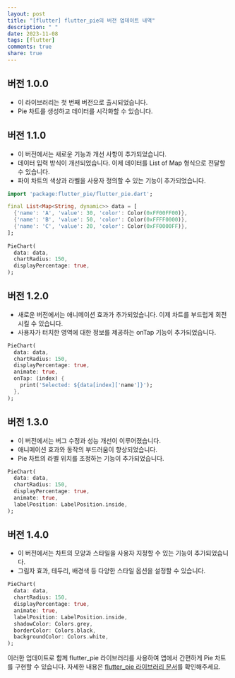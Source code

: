 ```yaml
---
layout: post
title: "[flutter] flutter_pie의 버전 업데이트 내역"
description: " "
date: 2023-11-08
tags: [flutter]
comments: true
share: true
---
```


## 버전 1.0.0
- 이 라이브러리는 첫 번째 버전으로 출시되었습니다.
- Pie 차트를 생성하고 데이터를 시각화할 수 있습니다.

## 버전 1.1.0
- 이 버전에서는 새로운 기능과 개선 사항이 추가되었습니다.
- 데이터 입력 방식이 개선되었습니다. 이제 데이터를 List of Map 형식으로 전달할 수 있습니다.
- 파이 차트의 색상과 라벨을 사용자 정의할 수 있는 기능이 추가되었습니다.

```dart
import 'package:flutter_pie/flutter_pie.dart';

final List<Map<String, dynamic>> data = [
  {'name': 'A', 'value': 30, 'color': Color(0xFF00FF00)},
  {'name': 'B', 'value': 50, 'color': Color(0xFFFF0000)},
  {'name': 'C', 'value': 20, 'color': Color(0xFF0000FF)},
];
  
PieChart(
  data: data,
  chartRadius: 150,
  displayPercentage: true,
);
```

## 버전 1.2.0
- 새로운 버전에서는 애니메이션 효과가 추가되었습니다. 이제 차트를 부드럽게 회전시킬 수 있습니다.
- 사용자가 터치한 영역에 대한 정보를 제공하는 onTap 기능이 추가되었습니다.

```dart
PieChart(
  data: data,
  chartRadius: 150,
  displayPercentage: true,
  animate: true,
  onTap: (index) {
    print('Selected: ${data[index]['name']}');
  },
);
```

## 버전 1.3.0
- 이 버전에서는 버그 수정과 성능 개선이 이루어졌습니다.
- 애니메이션 효과와 동작의 부드러움이 향상되었습니다.
- Pie 차트의 라벨 위치를 조정하는 기능이 추가되었습니다.

```dart
PieChart(
  data: data,
  chartRadius: 150,
  displayPercentage: true,
  animate: true,
  labelPosition: LabelPosition.inside,
);
```

## 버전 1.4.0
- 이 버전에서는 차트의 모양과 스타일을 사용자 지정할 수 있는 기능이 추가되었습니다.
- 그림자 효과, 테두리, 배경색 등 다양한 스타일 옵션을 설정할 수 있습니다.

```dart
PieChart(
  data: data,
  chartRadius: 150,
  displayPercentage: true,
  animate: true,
  labelPosition: LabelPosition.inside,
  shadowColor: Colors.grey,
  borderColor: Colors.black,
  backgroundColor: Colors.white,
);
```

이러한 업데이트로 함께 flutter_pie 라이브러리를 사용하여 앱에서 간편하게 Pie 차트를 구현할 수 있습니다. 자세한 내용은 [flutter_pie 라이브러리 문서](https://pub.dev/packages/flutter_pie)를 확인해주세요.